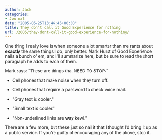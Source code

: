```yaml
---
author: Jack
categories:
- Journal
date: "2005-05-25T13:46:45+00:00"
title: They don’t call it Good Experience for nothing
url: /2005/they-dont-call-it-good-experience-for-nothing/
---
```


One thing I really love is when someone a lot smarter than me rants about **exactly** the same things I do, only better. Mark Hurst of [Good Experience][1] nails a bunch of em, and I'll summarize here, but be sure to read the short paragraph he adds to each of them.

Mark says: "These are things that NEED TO STOP:"

</p> 

  * Cell phones that make noise when they turn off.


  * Cell phones that require a password to check voice mail.


  * "Gray text is cooler." 


  * "Small text is cooler." 


  * "Non-underlined links are **way** kewl."
</ul> 

There are a few more, but these just so nail it that I thought I'd bring it up as a public service. If you're guilty of encouraging any of the above, stop it.

 [1]: http://www.goodexperience.com/blog/archives/000165.php